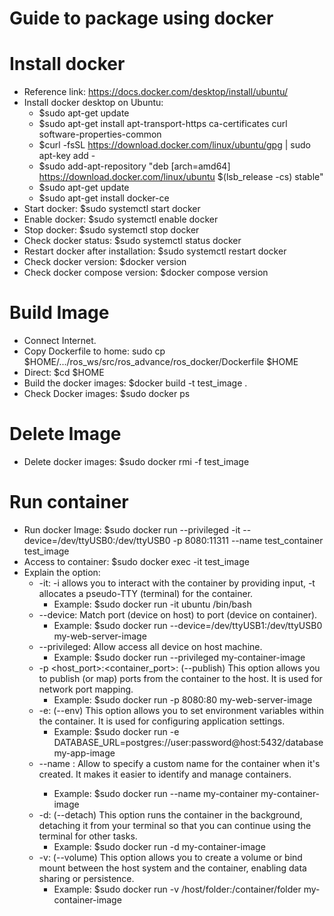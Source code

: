 # Guide to package using docker

# Install docker
- Reference link: https://docs.docker.com/desktop/install/ubuntu/
- Install docker desktop on Ubuntu: 
    + $sudo apt-get update
    + $sudo apt-get install apt-transport-https ca-certificates curl software-properties-common
    + $curl -fsSL https://download.docker.com/linux/ubuntu/gpg | sudo apt-key add -
    + $sudo add-apt-repository "deb [arch=amd64] https://download.docker.com/linux/ubuntu $(lsb_release -cs) stable"
    + $sudo apt-get update
    + $sudo apt-get install docker-ce
- Start docker: $sudo systemctl start docker
- Enable docker: $sudo systemctl enable docker
- Stop docker: $sudo systemctl stop docker
- Check docker status: $sudo systemctl status docker
- Restart docker after installation: $sudo systemctl restart docker
- Check docker version: $docker version
- Check docker compose version: $docker compose version

# Build Image
- Connect Internet.
- Copy Dockerfile to home: sudo cp $HOME/.../ros_ws/src/ros_advance/ros_docker/Dockerfile $HOME
- Direct: $cd $HOME
- Build the docker images: $docker build -t test_image .
- Check Docker images: $sudo docker ps

# Delete Image
- Delete docker images: $sudo docker rmi -f test_image

# Run container
- Run docker Image: $sudo docker run --privileged -it --device=/dev/ttyUSB0:/dev/ttyUSB0 -p 8080:11311 --name test_container test_image
- Access to container: $sudo docker exec -it test_image <command>
- Explain the option: 
    + -it: -i allows you to interact with the container by providing input, -t allocates a pseudo-TTY (terminal) for the container. 
        + Example: $sudo docker run -it ubuntu /bin/bash
    + --device: Match port (device on host) to port (device on container). 
        + Example: $sudo docker run --device=/dev/ttyUSB1:/dev/ttyUSB0 my-web-server-image
    + --privileged: Allow access all device on host machine. 
        + Example: $sudo docker run --privileged my-container-image
    + -p <host_port>:<container_port>: (--publish) This option allows you to publish (or map) ports from the container to the host. It is used for network port mapping.
        + Example: $sudo docker run -p 8080:80 my-web-server-image
    + -e: (--env) This option allows you to set environment variables within the container. It is used for configuring application settings. 
        + Example: $sudo docker run -e DATABASE_URL=postgres://user:password@host:5432/database my-app-image
    + --name <name>: Allow to specify a custom name for the container when it's created. It makes it easier to identify and manage containers. 
        + Example: $sudo docker run --name my-container my-container-image
    + -d: (--detach) This option runs the container in the background, detaching it from your terminal so that you can continue using the terminal for other tasks.
        + Example: $sudo docker run -d my-container-image
    + -v: (--volume) This option allows you to create a volume or bind mount between the host system and the container, enabling data sharing or persistence.
        + Example: $sudo docker run -v /host/folder:/container/folder my-container-image


